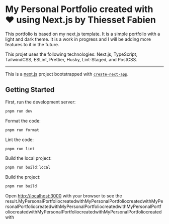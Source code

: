 # My Personal Portfolio created with :heart: using Next.js by Thiesset Fabien

This portfolio is based on my next.js template. It is a simple portfolio with a light and dark theme. It is a work in progress and I will be adding more features to it in the future.

This projet uses the following technologies: Next.js, TypeScript, TailwindCSS, ESLint, Prettier, Husky, Lint-Staged, and PostCSS.

---

This is a [next.js](https://nextjs.org) project bootstrapped with [`create-next-app`](https://nextjs.org/docs/app/api-reference/cli/create-next-app).

## Getting Started

First, run the development server:

```bash
pnpm run dev
```

Format the code:

```bash
pnpm run format
```

Lint the code:

```bash
pnpm run lint
```

Build the local project:

```bash
pnpm run build:local
```

Build the project:

```bash
pnpm run build
```

Open [http://localhost:3000](http://localhost:3000) with your browser to see the result.MyPersonalPortfoliocreatedwithMyPersonalPortfoliocreatedwithMyPersonalPortfoliocreatedwithMyPersonalPortfoliocreatedwithMyPersonalPortfoliocreatedwithMyPersonalPortfoliocreatedwithMyPersonalPortfoliocreatedwith
